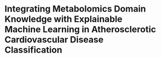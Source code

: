 # Integrating Metabolomics Domain Knowledge with Explainable Machine Learning in Atherosclerotic Cardiovascular Disease Classification
